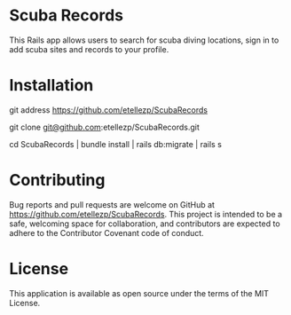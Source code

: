 # Scuba Records

This Rails app allows users to search for scuba diving locations, sign in to add scuba sites and records to your profile.

# Installation

git address https://github.com/etellezp/ScubaRecords

git clone git@github.com:etellezp/ScubaRecords.git

cd ScubaRecords |
bundle install |
rails db:migrate |
rails s

# Contributing

Bug reports and pull requests are welcome on GitHub at https://github.com/etellezp/ScubaRecords. This project is intended to be a safe, welcoming space for collaboration, and contributors are expected to adhere to the Contributor Covenant code of conduct.

# License

This application is available as open source under the terms of the MIT License.
